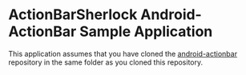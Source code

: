 ActionBarSherlock Android-ActionBar Sample Application
======================================================

This application assumes that you have cloned the [android-actionbar][1]
repository in the same folder as you cloned this repository.



 [1]: https://github.com/johannilsson/android-actionbar
